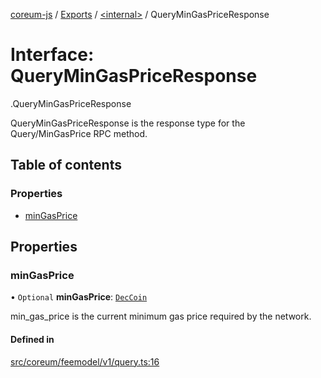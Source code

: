 [coreum-js](../README.md) / [Exports](../modules.md) / [<internal\>](../modules/internal_.md) / QueryMinGasPriceResponse

# Interface: QueryMinGasPriceResponse

[<internal>](../modules/internal_.md).QueryMinGasPriceResponse

QueryMinGasPriceResponse is the response type for the Query/MinGasPrice RPC method.

## Table of contents

### Properties

- [minGasPrice](internal_.QueryMinGasPriceResponse.md#mingasprice)

## Properties

### minGasPrice

• `Optional` **minGasPrice**: [`DecCoin`](../modules/internal_.md#deccoin)

min_gas_price is the current minimum gas price required by the network.

#### Defined in

[src/coreum/feemodel/v1/query.ts:16](https://github.com/PyramydLabs/coreum-js/blob/1b17c7f/src/coreum/feemodel/v1/query.ts#L16)
